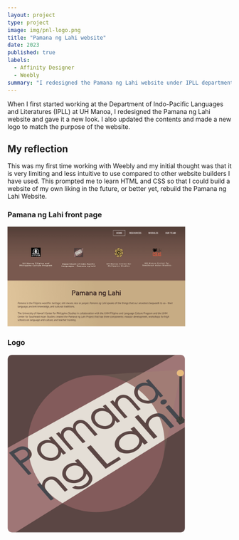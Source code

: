 ```yaml
---
layout: project
type: project
image: img/pnl-logo.png
title: "Pamana ng Lahi website"
date: 2023
published: true
labels:
  - Affinity Designer
  - Weebly
summary: "I redesigned the Pamana ng Lahi website under IPLL department and also created the new logo associated with it."
---
```


When I first started working at the Department of Indo-Pacific Languages and Literatures (IPLL) at UH Manoa, I redesigned the Pamana ng Lahi website and gave it a new look. I also updated the contents and made a new logo to match the purpose of the website. 
## My reflection
This was my first time working with Weebly and my initial thought was that it is very limiting and less intuitive to use compared to other website builders I have used. This prompted me to learn HTML and CSS so that I could build a website of my own liking in the future, or better yet, rebuild the Pamana ng Lahi Website.


### Pamana ng Lahi front page
<img width="400px" class = "img-fluid" src = "../img/overview-of-pnl.png" alt = "Pamana ng Lahi front page">

### Logo

<img width="400px" class = "img-fluid" src = "../img/pnl-logo.png" alt = "Pamana ng Lahi logo">



<!--You can learn more at the [UH Micromouse News Announcement](https://manoa.hawaii.edu/news/article.php?aId=2857). -->
